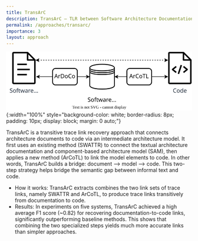 ```yaml
---
title: TransArC
description: TransArC – TLR between Software Architecture Documentation, Models, and Code.
permalink: /approaches/transarc/
importance: 3
layout: approach
---
```


![TransArC Overview](/assets/img/approaches/icse24-transarc.svg){:width="100%" style="background-color: white; border-radius: 8px; padding: 10px; display: block; margin: 0 auto;"}

TransArC is a transitive trace link recovery approach that connects architecture documents to code via an intermediate architecture model.
It first uses an existing method (SWATTR) to connect the textual architecture documentation and component-based architecture model (SAM), then applies a new method (ArCoTL) to link the model elements to code.
In other words, TransArC builds a bridge: document ⟶ model ⟶ code.
This two-step strategy helps bridge the semantic gap between informal text and code.

- How it works: TransArC extracts combines the two link sets of trace links, namely SWATTR and ArCoTL, to produce trace links transitively from documentation to code.
- Results: In experiments on five systems, TransArC achieved a high average F1 score (~0.82) for recovering documentation-to-code links, significantly outperforming baseline methods. This shows that combining the two specialized steps yields much more accurate links than simpler approaches.
